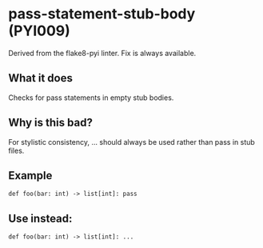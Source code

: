 # pass-statement-stub-body (PYI009)
Derived from the flake8-pyi linter.
Fix is always available.
## What it does
Checks for pass statements in empty stub bodies.
## Why is this bad?
For stylistic consistency, ... should always be used rather than pass
in stub files.
## Example
```
def foo(bar: int) -> list[int]: pass
```
## Use instead:
```
def foo(bar: int) -> list[int]: ...
```